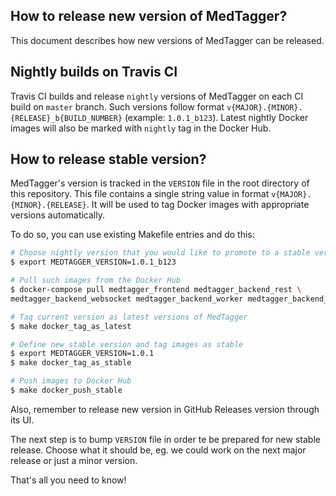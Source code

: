 How to release new version of MedTagger?
----------------------------------------

This document describes how new versions of MedTagger can be released.

## Nightly builds on Travis CI

Travis CI builds and release `nightly` versions of MedTagger on each CI build on `master` branch.
 Such versions follow format `v{MAJOR}.{MINOR}.{RELEASE}_b{BUILD_NUMBER}` (example: `1.0.1_b123`).
 Latest nightly Docker images will also be marked with `nightly` tag in the Docker Hub.

## How to release stable version?

MedTagger's version is tracked in the `VERSION` file in the root directory of this repository. This file
 contains a single string value in format `v{MAJOR}.{MINOR}.{RELEASE}`. It will be used to tag Docker
 images with appropriate versions automatically.

To do so, you can use existing Makefile entries and do this:

```bash
# Choose nightly version that you would like to promote to a stable version
$ export MEDTAGGER_VERSION=1.0.1_b123

# Pull such images from the Docker Hub
$ docker-compose pull medtagger_frontend medtagger_backend_rest \
medtagger_backend_websocket medtagger_backend_worker medtagger_backend_database_migrations

# Tag current version as latest versions of MedTagger
$ make docker_tag_as_latest

# Define new stable version and tag images as stable
$ export MEDTAGGER_VERSION=1.0.1
$ make docker_tag_as_stable

# Push images to Docker Hub
$ make docker_push_stable
```

Also, remember to release new version in GitHub Releases version through its UI.

The next step is to bump `VERSION` file in order te be prepared for new stable release. Choose what it
 should be, eg. we could work on the next major release or just a minor version.

That's all you need to know!

